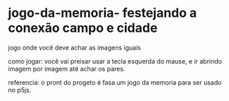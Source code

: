 # jogo-da-memoria- festejando a conexão campo e cidade
jogo onde você deve achar as imagens iguais

como jogar: você vai preisar usar a tecla esquerda do mause, e ir abrindo imagem por imagem até achar os pares.

referencia: o  pront do progeto é fasa um jogo da memoria para ser usado no p5js.
